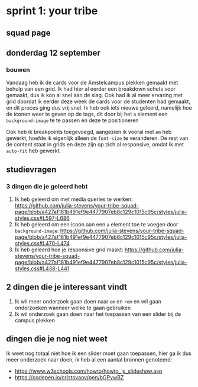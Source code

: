 # sprint 1: your tribe 
## squad page

## donderdag 12 september 
### bouwen
Vandaag heb ik de cards voor de Amstelcampus plekken gemaakt met behulp van een grid. Ik had hier al eerder een breakdown schets voor gemaakt, dus ik kon al snel aan de slag. Ook had ik al meer ervaring met grid doordat ik eerder deze week de cards voor de studenten had gemaakt, en dit proces ging dus vrij snel. Ik heb ook iets nieuws geleerd, namelijk hoe de iconen weer te geven op de tags, dit door bij het `a` element een `background-image` te te passen en deze te positioneren

Ook heb ik breakpoints toegevoegd, aangezien ik vooral met `em` heb gewerkt, hoefde ik eigenlijk alleen de `font-size` te veranderen. De rest van de content staat in grids en deze zijn op zich al responsive, omdat ik met `auto-fit` heb gewerkt. 

## studievragen 
### 3 dingen die je geleerd hebt
1. Ik heb geleerd om met media queries te werken: https://github.com/julia-stevens/your-tribe-squad-page/blob/a427af181b491ef9e4477907eb8c129c1015c95c/styles/julia-styles.css#L597-L686
2. Ik heb geleerd om een icoon aan een `a` element toe te voegen door `background-image`: https://github.com/julia-stevens/your-tribe-squad-page/blob/a427af181b491ef9e4477907eb8c129c1015c95c/styles/julia-styles.css#L470-L474
3. Ik heb geleerd hoe je responsive grid maakt: https://github.com/julia-stevens/your-tribe-squad-page/blob/a427af181b491ef9e4477907eb8c129c1015c95c/styles/julia-styles.css#L438-L441

## 2 dingen die je interessant vindt
1. Ik wil meer onderzoek gaan doen naar `em` en `rem` en wil gaan onderzoeken wanneer welke te gaan gebruiken 
2. Ik wil onderzoek gaan doen naar het toepassen van een slider bij de campus plekken 

## dingen die je nog niet weet
Ik weet nog totaal niet hoe ik een slider moet gaan toepassen, hier ga ik dus meer onderzoek naar doen, ik heb al een aantal bronnen genoteerd: 
* https://www.w3schools.com/howto/howto_js_slideshow.asp
* https://codepen.io/cristovaov/pen/bGPywBZ
